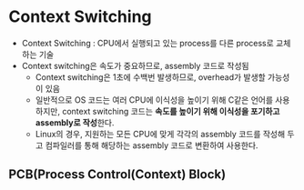 # Context Switching

- Context Switching : CPU에서 실행되고 있는 process를 다른 process로 교체하는 기술
- Context switching은 속도가 중요하므로, assembly 코드로 작성됨
    - Context switching은 1초에 수백번 발생하므로, overhead가 발생할 가능성이 있음
    - 일반적으로 OS 코드는 여러 CPU에 이식성을 높이기 위해 C같은 언어를 사용하지만, context switching 코드는 **속도를 높이기 위해 이식성을 포기하고 assembly로 작성**한다.
    - Linux의 경우, 지원하는 모든 CPU에 맞게 각각의 assembly 코드를 작성해 두고 컴파일러를 통해 해당하는 assembly 코드로 변환하여 사용한다.

## PCB(Process Control(Context) Block)


